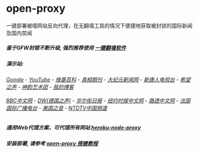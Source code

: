# open-proxy
一键部署被墙网站反向代理，在无翻墙工具的情况下便捷地获取被封锁的国际新闻及国内禁闻

##### 鉴于GFW封锁不断升级, 强烈推荐使用 [一键翻墙软件](https://github.com/gfw-breaker/nogfw/blob/master/README.md)

#####  演示站:
######  [Google](https://vast-dawn-37556.herokuapp.com/proxy/https://www.google.com/search?q=425事件) - [YouTube](https://git.io/vxNPj) - [维基百科](https://vast-dawn-37556.herokuapp.com/proxy/https://zh.wikipedia.org/wiki/喬高-麥塔斯調查報告) - [真相期刊](https://vast-dawn-37556.herokuapp.com/proxy/http://qikan.minghui.org/display.aspx?category_id=3&zhuanti_id=2) - [大纪元新闻网](https://vast-dawn-37556.herokuapp.com/proxy/http://www.epochtimes.com/) - [新唐人电视台](https://vast-dawn-37556.herokuapp.com/proxy/http://www.ntdtv.com/) - [希望之声](https://vast-dawn-37556.herokuapp.com/proxy/http://soundofhope.org/) - [神韵艺术团](https://vast-dawn-37556.herokuapp.com/proxy/http://www.ntdtv.com/xtr/gb/prog673.html) - [我的博客](https://vast-dawn-37556.herokuapp.com/proxy/http://truth.atspace.eu/)<br/> <br/> [BBC中文网](https://vast-dawn-37556.herokuapp.com/proxy/http://www.bbc.com/zhongwen/simp) - [DW(德国之声)](https://vast-dawn-37556.herokuapp.com/proxy/http://www.dw.com/zh/在线报导/s-9058?&zhongwen=simp) - [华尔街日报](https://vast-dawn-37556.herokuapp.com/proxy/https://cn.wsj.com/zh-hans) - [纽约时报中文网](https://vast-dawn-37556.herokuapp.com/proxy/https://cn.nytimes.com/) - [路透中文网](https://vast-dawn-37556.herokuapp.com/proxy/https://cn.reuters.com/) - [法国国际广播电台](https://vast-dawn-37556.herokuapp.com/proxy/http://cn.rfi.fr/) - [美国之音](https://vast-dawn-37556.herokuapp.com/proxy/https://www.voachinese.com/) - [NTDTV中国频道](https://git.io/vxShq)

##### 通用Web代理方案，可代理所有网站 [heroku-node-proxy](https://github.com/gfw-breaker/heroku-node-proxy#--end--) 

##### 安装部署, 请参考 [open-proxy 搭建教程](https://github.com/gfw-breaker/open-proxy/wiki#open-proxy-%E6%90%AD%E5%BB%BA%E6%95%99%E7%A8%8B)

